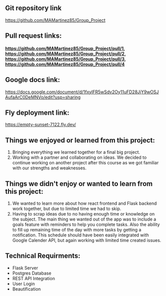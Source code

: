 ## Git repository link
<https://github.com/MAMartinez85/Group_Project>
## Pull request links: 
#### https://github.com/MAMartinez85/Group_Project/pull/1, https://github.com/MAMartinez85/Group_Project/pull/2, https://github.com/MAMartinez85/Group_Project/pull/3, https://github.com/MAMartinez85/Group_Project/pull/4

## Google docs link: 
<https://docs.google.com/document/d/1fxylFR5wSdv2Oy11uFD28JjY9wOSJAufaArC0DeMNVo/edit?usp=sharing>

## Fly deployment link: 
<https://empty-sunset-7122.fly.dev/>

## Things we enjoyed or learned from this project:
1. Bringing everything we learned together for a final big project.
2. Working with a partner and collaborating on ideas. We decided to continue working on another project after this course as we got familiar with our strengths and weaknesses. 

## Things we didn't enjoy or wanted to learn from this project: 
1. We wanted to learn more about how react frontend and Flask backend work together, but due to limited time we had to skip.
2. Having to scrap ideas due to no having enough time or knowledge on the subject. The main thing we wanted out of the app was to include a goals feature with reminders to help you complete tasks. Also the ability to fill up remaining time of the day with more tasks by getting a notification. This schedule should have been easily integrated with Google Calender API, but again working with limited time created issues.   

## Technical Requirments: 
- Flask Server
- Postgres Database
- REST API Integration 
- User Login
- Beautification
